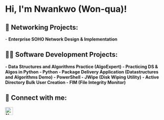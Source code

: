 <h1>Hi, I'm Nwankwo (Won-qua)! <br/></h1>


<h2>🔌 Networking Projects:</h2>
- <b>Enterprise SOHO Network Design & Implementation<b/>


<h2>👨‍💻 Software Development Projects:</h2>
- <b>Data Structures and Algorithms Practice (AlgoExpert)</b>
  -  Practicing DS & Algos in Python
- <b>Python</b>
  - Package Delivery Application (Datastructures and Algorithms Demo)
- <b>PowerShell</b>
  - JWipe (Disk Wiping Utility)
  - Active Directory Bulk User Creation
  - FIM (File Integrity Monitor)






<h2> 🤳 Connect with me:</h2>

[<img align="left" alt="Nwankwo-Ikechi Kanu Nwankwo | LinkedIn" width="25px" src="https://cdn.jsdelivr.net/npm/simple-icons@v3/icons/linkedin.svg" />][linkedin]

[linkedin]: https://www.linkedin.com/in/nwankwo-ikechi-kanu-nwankwo-a75112187
<!--
**nwankwo-ikechi/nwankwo-ikechi** is a ✨ _special_ ✨ repository because its `README.md` (this file) appears on your GitHub profile.

Here are some ideas to get you started:

- 🔭 I’m currently working on ...
- 🌱 I’m currently learning ...
- 👯 I’m looking to collaborate on ...
- 🤔 I’m looking for help with ...
- 💬 Ask me about ...
- 📫 How to reach me: ...
- 😄 Pronouns: ...
- ⚡ Fun fact: ...
-->
